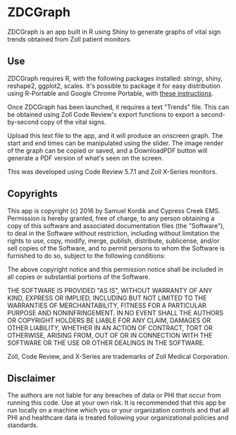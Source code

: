 # ZDCGraph
ZDCGraph is an app built in R using Shiny to generate graphs of vital sign trends obtained from Zoll patient monitors.

## Use
ZDCGraph requires R, with the following packages installed: stringr, shiny, reshape2, ggplot2, scales. It's possible to package it for easy distribution using R-Portable and Google Chrome Portable, with [these instructions](http://www.r-bloggers.com/deploying-desktop-apps-with-r/).

Once ZDCGraph has been launched, it requires a text "Trends" file. This can be obtained using Zoll Code Review's export functions to export a second-by-second copy of the vital signs.

Upload this text file to the app, and it will produce an onscreen graph. The start and end times can be manipulated using the slider. The image render of the graph can be copied or saved, and a DownloadPDF button will generate a PDF version of what's seen on the screen.

This was developed using Code Review 5.7.1 and Zoll X-Series monitors.

## Copyrights
This app is copyright (c) 2016 by Samuel Kordik and Cypress Creek EMS. Permission is hereby granted, free of charge, to any person obtaining a copy of this software and associated documentation files (the "Software"), to deal in the Software without restriction, including without limitation the rights to use, copy, modify, merge, publish, distribute, sublicense, and/or sell copies of the Software, and to permit persons to whom the Software is furnished to do so, subject to the following conditions:

The above copyright notice and this permission notice shall be included in all copies or substantial portions of the Software.

THE SOFTWARE IS PROVIDED "AS IS", WITHOUT WARRANTY OF ANY KIND, EXPRESS OR IMPLIED, INCLUDING BUT NOT LIMITED TO THE WARRANTIES OF MERCHANTABILITY, FITNESS FOR A PARTICULAR PURPOSE AND NONINFRINGEMENT. IN NO EVENT SHALL THE AUTHORS OR COPYRIGHT HOLDERS BE LIABLE FOR ANY CLAIM, DAMAGES OR OTHER LIABILITY, WHETHER IN AN ACTION OF CONTRACT, TORT OR OTHERWISE, ARISING FROM, OUT OF OR IN CONNECTION WITH THE SOFTWARE OR THE USE OR OTHER DEALINGS IN THE SOFTWARE.

Zoll, Code Review, and X-Series are trademarks of Zoll Medical Corporation.

## Disclaimer
The authors are not liable for any breaches of data or PHI that occur from running this code. Use at your own risk. It is recommended that this app be run locally on a machine which you or your organization controls and that all PHI and healthcare data is treated following your organizational policies and standards.
